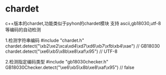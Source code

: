 # chardet
c++版本的chardet,功能类似于pyhon的chardet模块
支持 ascii,gb18030,utf-8等编码的自动检测

1.检测字符串编码
#include "chardet.h"
chardet.detect("\xb2\xe2\xca\xd4\xd7\xd6\xb7\xfb\xb4\xae") // GB18030
chardet.detect("\xe6\xb5\x8b\xe8\xaf\x95") // UTF-8

2.检测指定编码类型
#include "gb18030checker.h"
GB18030Checker.detect("\xe6\xb5\x8b\xe8\xaf\x95") // false
